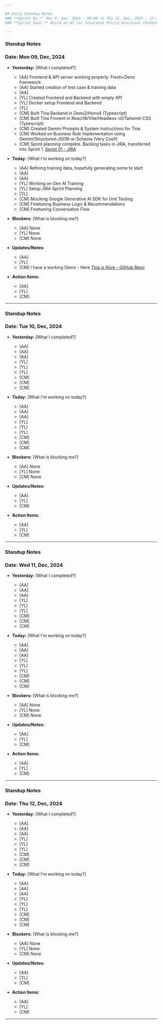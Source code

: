 ```yaml
---

## Daily Standup Notes  
### **Sprint 01:** Mon 9, Dec, 2024 - 09:00 to Thu 12, Dec, 2024 - 17:30
### **Sprint Goal:** Build an AI Car Insurance Policy Assistant Chatbot

---
```


### Standup Notes  
### **Date:** Mon 09, Dec, 2024

- **Yesterday:**  [What I completed?]
  - [AA] Frontend & API server working properly: Fresh+Deno framework
  - [AA] Started creation of test case & training data 
  - [AA] 
  - [YL] Created Frontend and Backend with empty API
  - [YL] Docker setup Frontend and Backend
  - [YL] 
  - [CM] Built Tina Backend in Deno2/Hono4 (Typescript)
  - [CM] Built Tina Fronent in React18/Vite/Headless-UI/Tailwind-CSS (Typescript)
  - [CM] Created Gemini Prompts & System Instructions for Tina
  - [CM] Worked on Business Rule Implementation using Gemini/Structured-JSON-w-Schema (Very Cool!)
  - [CM] Sprint planning complete. Backlog tasks in JIRA, transferred into Sprint 1. [Sprint 01 - JIRA](https://amielbenedict22.atlassian.net/jira/software/projects/M4/boards/2?sprints=8)

- **Today:**  [What I'm working on today?]
  - [AA] Refining training data, hopefully generating some to start
  - [AA] 
  - [AA] 
  - [YL] Working on Gen AI Training
  - [YL] Setup JIRA Sprint Planning
  - [YL] 
  - [CM] Mocking Google Generative AI SDK for Unit Testing
  - [CM] Finetuning Business Logic & Recommendations
  - [CM] Finetuning Conversation Flow

- **Blockers:**  [What is blocking me?] 
  - [AA] None
  - [YL] None
  - [CM] None

- **Updates/Notes**: 
  - [AA] 
  - [YL] 
  - [CM] I have a working Demo - Here [Tina is Alive - GitHub Repo](https://github.com/Astrotope/mr-level-05-fsd-mission-04-deno2-hono4-react18)

- **Action Items**: 
  - [AA] 
  - [YL] 
  - [CM] 

---

### Standup Notes  
### **Date:** Tue 10, Dec, 2024

- **Yesterday:**  [What I completed?]
  - [AA] 
  - [AA] 
  - [AA] 
  - [YL] 
  - [YL] 
  - [YL] 
  - [CM] 
  - [CM] 
  - [CM] 

- **Today:**  [What I'm working on today?]
  - [AA] 
  - [AA] 
  - [AA] 
  - [YL] 
  - [YL] 
  - [YL] 
  - [CM] 
  - [CM] 
  - [CM]  

- **Blockers:**  [What is blocking me?] 
  - [AA] None
  - [YL] None
  - [CM] None

- **Updates/Notes**: 
  - [AA] 
  - [YL] 
  - [CM] 

- **Action Items**: 
  - [AA] 
  - [YL] 
  - [CM]

---

### Standup Notes  
### **Date:** Wed 11, Dec, 2024

- **Yesterday:**  [What I completed?]
  - [AA] 
  - [AA] 
  - [AA] 
  - [YL] 
  - [YL] 
  - [YL] 
  - [CM] 
  - [CM] 
  - [CM] 

- **Today:**  [What I'm working on today?]
  - [AA] 
  - [AA] 
  - [AA] 
  - [YL] 
  - [YL] 
  - [YL] 
  - [CM] 
  - [CM] 
  - [CM]  

- **Blockers:**  [What is blocking me?] 
  - [AA] None
  - [YL] None
  - [CM] None

- **Updates/Notes**: 
  - [AA] 
  - [YL] 
  - [CM] 

- **Action Items**: 
  - [AA] 
  - [YL] 
  - [CM]

---

### Standup Notes  
### **Date:** Thu 12, Dec, 2024

- **Yesterday:**  [What I completed?]
  - [AA] 
  - [AA] 
  - [AA] 
  - [YL] 
  - [YL] 
  - [YL] 
  - [CM] 
  - [CM] 
  - [CM] 

- **Today:**  [What I'm working on today?]
  - [AA] 
  - [AA] 
  - [AA] 
  - [YL] 
  - [YL] 
  - [YL] 
  - [CM] 
  - [CM] 
  - [CM]  

- **Blockers:**  [What is blocking me?] 
  - [AA] None
  - [YL] None
  - [CM] None

- **Updates/Notes**: 
  - [AA] 
  - [YL] 
  - [CM] 

- **Action Items**: 
  - [AA] 
  - [YL] 
  - [CM] 

---
